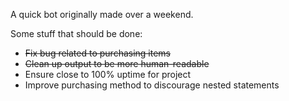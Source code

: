 A quick bot originally made over a weekend.

Some stuff that should be done:
  * <s>Fix bug related to purchasing items</s>
  * <s>Clean up output to be more human-readable</s>
  * Ensure close to 100% uptime for project
  * Improve purchasing method to discourage nested statements
